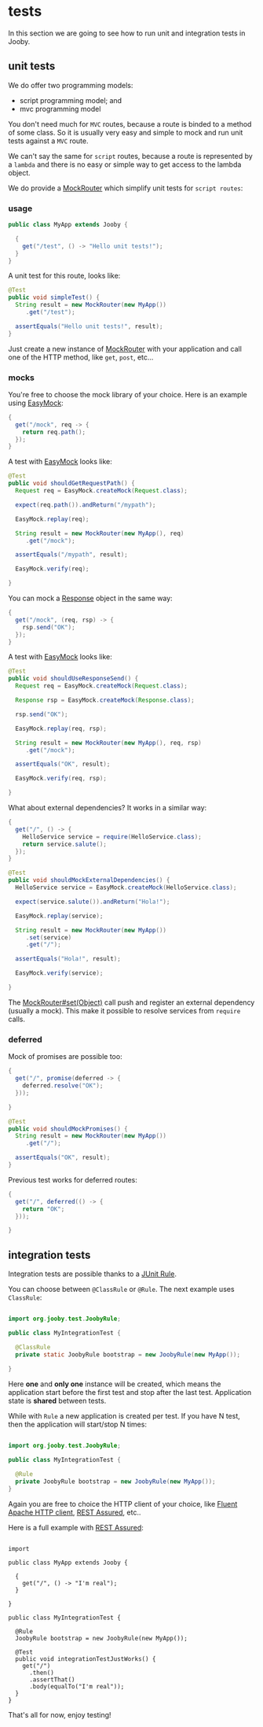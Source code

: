 # tests

In this section we are going to see how to run unit and integration tests in Jooby.

## unit tests

We do offer two programming models:

* script programming model; and 
* mvc programming model 

You don't need much for ```MVC``` routes, because a route is binded to a method of some class. So it is usually very easy and simple to mock and run unit tests against a ```MVC``` route.

We can't say the same for ```script``` routes, because a route is represented by a ```lambda``` and there is no easy or simple way to get access to the lambda object.

We do provide a [MockRouter]({{defdocs}}/mvc/MockRouter.html) which simplify unit tests for ```script routes```:

### usage

```java
public class MyApp extends Jooby {

  {
    get("/test", () -> "Hello unit tests!");
  }
}
```

A unit test for this route, looks like:

```java
@Test
public void simpleTest() {
  String result = new MockRouter(new MyApp())
     .get("/test");

  assertEquals("Hello unit tests!", result);
}
```

Just create a new instance of [MockRouter]({{defdocs}}/mvc/MockRouter.html) with your application and call one of the HTTP method, like ```get```, ```post```, etc...

### mocks

You're free to choose the mock library of your choice. Here is an example using <a href="http://easymock.org">EasyMock</a>:

```java
{
  get("/mock", req -> {
    return req.path();
  });
}
```

A test with <a href="http://easymock.org">EasyMock</a> looks like:

```java
@Test
public void shouldGetRequestPath() {
  Request req = EasyMock.createMock(Request.class);

  expect(req.path()).andReturn("/mypath");

  EasyMock.replay(req);

  String result = new MockRouter(new MyApp(), req)
     .get("/mock");

  assertEquals("/mypath", result);

  EasyMock.verify(req);

}
```

You can mock a [Response]({{defdocs}}/Response.html)  object in the same way:

```java
{
  get("/mock", (req, rsp) -> {
    rsp.send("OK");
  });
}
```

A test with <a href="http://easymock.org">EasyMock</a> looks like:

```java
@Test
public void shouldUseResponseSend() {
  Request req = EasyMock.createMock(Request.class);

  Response rsp = EasyMock.createMock(Response.class);

  rsp.send("OK");

  EasyMock.replay(req, rsp);

  String result = new MockRouter(new MyApp(), req, rsp)
     .get("/mock");

  assertEquals("OK", result);

  EasyMock.verify(req, rsp);

}
```

What about external dependencies? It works in a similar way:

```java
{
  get("/", () -> {
    HelloService service = require(HelloService.class);
    return service.salute();
  });
}
```

```java
@Test
public void shouldMockExternalDependencies() {
  HelloService service = EasyMock.createMock(HelloService.class);

  expect(service.salute()).andReturn("Hola!");

  EasyMock.replay(service);

  String result = new MockRouter(new MyApp())
     .set(service)
     .get("/");

  assertEquals("Hola!", result);

  EasyMock.verify(service);

}
```

The [MockRouter#set(Object)]({{defdocs}}/mvc/MockRouter.html#set-java.lang.Object-) call push and register an external dependency (usually a mock). This make it possible to resolve services from ```require``` calls.

### deferred

Mock of promises are possible too:

```java
{
  get("/", promise(deferred -> {
    deferred.resolve("OK");
  }));

}
```

```java
@Test
public void shouldMockPromises() {
  String result = new MockRouter(new MyApp())
     .get("/");

  assertEquals("OK", result);
}
```

Previous test works for deferred routes: 

```java
{
  get("/", deferred(() -> {
    return "OK";
  }));

}
```

## integration tests

Integration tests are possible thanks to a [JUnit Rule](https://github.com/junit-team/junit4/wiki/Rules).

You can choose between `@ClassRule` or `@Rule`. The next example uses `ClassRule`:

```java

import org.jooby.test.JoobyRule;

public class MyIntegrationTest {

  @ClassRule
  private static JoobyRule bootstrap = new JoobyRule(new MyApp());
  
}
```

Here **one** and **only one** instance will be created, which means the application start before the first test and stop after the last test. Application state is **shared** between tests.

While with `Rule` a new application is created per test. If you have N test, then the application will start/stop N times:

```java

import org.jooby.test.JoobyRule;

public class MyIntegrationTest {

  @Rule
  private JoobyRule bootstrap = new JoobyRule(new MyApp());
}
```

Again you are free to choice the HTTP client of your choice, like [Fluent Apache HTTP client](https://hc.apache.org/httpcomponents-client-ga/tutorial/html/fluent.html), [REST Assured](https://github.com/rest-assured/rest-assured), etc..

Here is a full example with [REST Assured](https://github.com/rest-assured/rest-assured):

```

import 

public class MyApp extends Jooby {

  {
    get("/", () -> "I'm real");
  }

}

public class MyIntegrationTest {

  @Rule
  JoobyRule bootstrap = new JoobyRule(new MyApp());

  @Test
  public void integrationTestJustWorks() {
    get("/")
      .then()
      .assertThat()
      .body(equalTo("I'm real"));
  }
}
```

That's all for now, enjoy testing!

